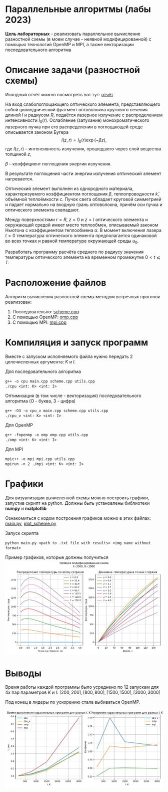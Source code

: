 # Параллельные алгоритмы (лабы 2023)

**Цель лабораторных** - реализовать параллельное вычисление разностной схемы (в моем случае - неявной модифицированной) с помощью технологий OpenMP и MPI, а также векторизации последовательного алгоритма

# Описание задачи (разностной схемы)
Исходный отчёт можно посмотреть вот тут: [отчёт](/kursach.pdf)

На вход слабопоглощающего оптического элемента, представляющего
собой цилиндрический фрагмент оптоволокна кругового сечения длиной $l$ и
радиусом $R$, подаётся лазерное излучение с распределением интенсивности
$I_0(r)$. Ослабление (затухание) монохроматического лазерного пучка при его
распределении в поглощающей среде описывается законом Бугера
$$I(z, r) = I_0(r)\exp(−\beta z),$$
где $I(z, r)$ – интенсивность излучения, прошедшего через слой вещества
толщиной $z$,

$\beta$ – коэффициент поглощения энергии излучения.

В результате поглощения части энергии излучения оптический элемент
нагревается.

Оптический элемент выполнен из однородного материала,
характеризуемого коэффициентом поглощения $\beta$, теплопроводности $k̃$,
объёмной теплоёмкости $c$. Пучок света обладает круговой симметрией и
падает нормально на входную грань оптоволокна, причём оси пучка и
оптического элемента совпадают.

Между поверхностями $r = R$, $z = 0$ и $z = l$ оптического элемента и
окружающей средой имеет место теплообмен, описываемый законом Ньютона
с коэффициентом теплообмена $\alpha$.
В момент включения лазера $t = 0$ температура оптического элемента
предполагается одинаковой во всех точках и равной температуре окружающей
среды $u_0$.

Разработать программу расчёта среднего по радиусу значения
температуры оптического элемента на временном промежутке $0 < t ⩽ T$.
# Расположение файлов
Алгоритм вычисления разностной схемы методом встречных прогонок реализован:
1. Последовательно: [scheme.cpp](/scheme.cpp#L141)
2. С помощью OpenMP: [omp.cpp](/omp.cpp)
3. С помощью MPI: [mpi.cpp](/mpi.cpp)

# Компиляция и запуск программ
Вместе с запуском исполняемого файла нужно передать 2 целочисленных аргумента: $K$ и $I$.

Для последовательного алгоритма
```
g++ -o cpu main.cpp scheme.cpp utils.cpp
./cpu <int: K> <int: I>
```
Оптимизация (в том числе - векторизация) последовательного алгоритма (O - буква, 3 - цифра)
```
g++ -O3 -o cpu_v main.cpp scheme.cpp utils.cpp
./cpu_v <int: K> <int: I>
```
Для OpenMP
```
g++ -fopenmp -o omp omp.cpp utils.cpp
./omp <int: K> <int: I>
```
Для MPI
```
mpic++ -o mpi mpi.cpp utils.cpp
mpirun -n 2 ./mpi <int: K> <int: I>
```
# Графики
Для визуализации вычисленной схемы можно построить графики, запустив скрипт на python. Должны быть установлены библиотеки **numpy** и **matplotlib**

Ознакомиться с кодом построения графиков можно в этих файлах: [main.py](/main.py), [plot_scheme.py](/plot_scheme.py)

Запуск скрипта
```
python main.py <path to .txt file with results> <img name without format>
```
Пример графиков, которые должны получиться
![](/images/cpu.png)
# Выводы
Время работы каждой программы было усреднено по 12 запускам для 4х пар параметров $K$ и $I$: $[200, 200], [800, 800], [1500, 1500], [3000, 3000]$

Под конец в лидеры по ускорению стала выбиваться OpenMP.

![графики времени и ускорения работы параллельных программ](/summary.jpeg)
